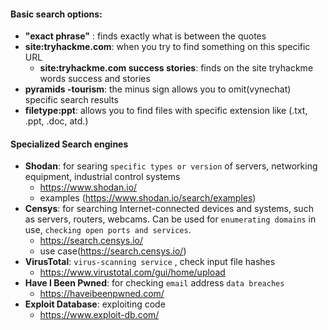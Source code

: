 
#### Basic search options:

- **"exact phrase"** : finds exactly what is between the quotes
- **site:tryhackme.com**: when you try to find something on this specific URL
  - **site:tryhackme.com success stories**: finds on the site tryhackme words success and stories
- **pyramids -tourism**:  the minus sign allows you to omit(vynechat) specific search results
- **filetype:ppt**:  allows you to find files with specific extension like (.txt, .ppt, .doc, atd.)

#### Specialized Search engines

- **Shodan**:  for searing `specific types or version` of servers, networking equipment, industrial control systems
	- https://www.shodan.io/
	- examples (https://www.shodan.io/search/examples)
- **Censys**: for searching Internet-connected devices and systems, such as servers, routers, webcams. Can be used for `enumerating domains` in use, `checking open ports and services`.
	- https://search.censys.io/
	- use case(https://search.censys.io/)
- **VirusTotal**: `virus-scanning service` , check input file hashes
	- https://www.virustotal.com/gui/home/upload
- **Have I Been Pwned**: for checking `email` address `data breaches`
	- https://haveibeenpwned.com/
- **Exploit Database**: exploiting code
	- https://www.exploit-db.com/
